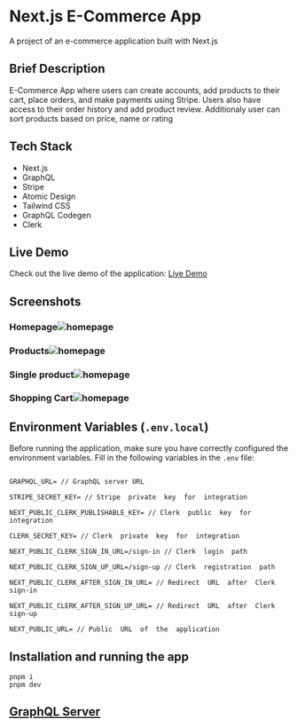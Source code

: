 # Next.js E-Commerce App

A project of an e-commerce application built with Next.js

## Brief Description

E-Commerce App where users can create accounts, add products to their cart, place orders, and make payments using Stripe. Users also have access to their order history and add product review. Additionaly user can sort products based on price, name or rating

## Tech Stack

- Next.js
- GraphQL
- Stripe
- Atomic Design
- Tailwind CSS
- GraphQL Codegen
- Clerk

## Live Demo

Check out the live demo of the application: [Live Demo](https://next13-ecommerce-five.vercel.app/)

## Screenshots

### Homepage![homepage](https://www.tarabasz.dev/_next/image?url=/img/ecom1.png&w=1080&q=75)

### Products![homepage](https://www.tarabasz.dev/_next/image?url=/img/ecom2.png&w=1080&q=75)

### Single product![homepage](https://www.tarabasz.dev/_next/image?url=/img/ecom3.png&w=1080&q=75)

### Shopping Cart![homepage](https://www.tarabasz.dev/_next/image?url=/img/ecom4.png&w=1080&q=75)

## Environment Variables (`.env.local`)

Before running the application, make sure you have correctly configured the environment variables. Fill in the following variables in the `.env` file:

```env

GRAPHQL_URL= // GraphQL server URL

STRIPE_SECRET_KEY= // Stripe  private  key  for  integration

NEXT_PUBLIC_CLERK_PUBLISHABLE_KEY= // Clerk  public  key  for  integration

CLERK_SECRET_KEY= // Clerk  private  key  for  integration

NEXT_PUBLIC_CLERK_SIGN_IN_URL=/sign-in // Clerk  login  path

NEXT_PUBLIC_CLERK_SIGN_UP_URL=/sign-up // Clerk  registration  path

NEXT_PUBLIC_CLERK_AFTER_SIGN_IN_URL= // Redirect  URL  after  Clerk  sign-in

NEXT_PUBLIC_CLERK_AFTER_SIGN_UP_URL= // Redirect  URL  after  Clerk  sign-up

NEXT_PUBLIC_URL= // Public  URL  of  the  application

```

## Installation and running the app

```
pnpm i
pnpm dev
```

## [GraphQL Server](https://github.com/jjxmonster/graphql-server-ecommerce)
